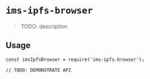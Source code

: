 # `ims-ipfs-browser`

> TODO: description

## Usage

```
const imsIpfsBrowser = require('ims-ipfs-browser');

// TODO: DEMONSTRATE API
```
